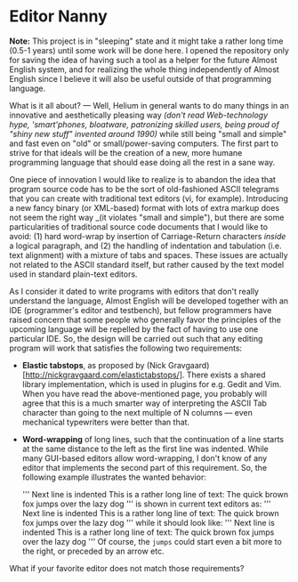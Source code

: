 Editor Nanny
============

**Note:** This project is in "sleeping" state and it might take a rather long time (0.5-1 years) until some work will
be done here. I opened the repository only for saving the idea of having such a tool as a helper for the future
Almost English system, and for realizing the whole thing independently of Almost English since I believe it will also
be useful outside of that programming language.

What is it all about? — Well, Helium in general wants to do many things in an innovative and aesthetically pleasing way
_(don't read Web-technology hype, 'smart'phones, bloatware, patronizing skilled users, being proud of "shiny new stuff"
invented around 1990)_ while still being "small and simple" and fast even on "old" or small/power-saving computers. The
first part to strive for that ideals will be the creation of a new, more humane programming language that should ease doing
all the rest in a sane way. 

One piece of innovation I would like to realize is to abandon the idea that program source code has to be the sort of
old-fashioned ASCII telegrams that you can create with traditional text editors (vi, for example). Introducing a new fancy
binary (or XML-based) format with lots of extra markup does not seem the right way _(it violates "small and simple"), but
there are some particularities of traditional source code documents that I would like to avoid: (1) hard word-wrap by
insertion of Carriage-Return characters _inside_ a logical paragraph, and (2) the handling of indentation and tabulation
(i.e. text alignment) with a mixture of tabs and spaces. These issues are actually not related to the ASCII standard itself,
but rather caused by the text model used in standard plain-text editors. 

As I consider it dated to write programs with editors that don't really understand the language, Almost English will be
developed together with an IDE (programmer's editor and testbench), but fellow programmers have raised concern that some
people who generally favor the principles of the upcoming language will be repelled by the fact of having to use one
particular IDE. So, the design will be carried out such that any editing program will work that satisfies the following two
requirements:

 *  **Elastic tabstops**, as proposed by (Nick Gravgaard)[http://nickgravgaard.com/elastictabstops/]. There exists a shared
    library implementation, which is used in plugins for e.g. Gedit and Vim. When you have read the above-mentioned page,
    you probably will agree that this is a much smarter way of interpreting the ASCII Tab character than going to the
    next multiple of N columns — even mechanical typewriters were better than that.

 *  **Word-wrapping** of long lines, such that the continuation of a line starts at the same distance to the left as the
    first line was indented. While many GUI-based editors allow word-wrapping, I don't know of any editor that implements
    the second part of this requirement. So, the following example illustrates the wanted behavior:

    '''
    Next line is indented
         This is a rather long line of text: The quick brown fox jumps over the lazy dog
    '''
    is shown in current text editors as:
    '''
    Next line is indented
         This is a rather long line of text: The quick brown fox
    jumps over the lazy dog
    '''
    while it should look like:
    '''
    Next line is indented
         This is a rather long line of text: The quick brown fox
         jumps over the lazy dog
    '''
    Of course, the `jumps` could start even a bit more to the right, or preceded by an arrow etc.

What if your favorite editor does not match those requirements?